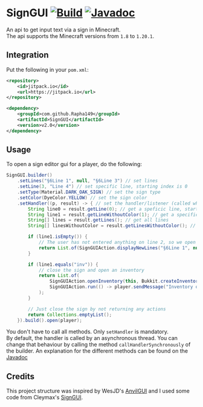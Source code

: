 # SignGUI [![Build](https://github.com/Rapha149/SignGUI/actions/workflows/maven-publish.yml/badge.svg)](https://github.com/Rapha149/SignGUI/actions/workflows/maven-publish.yml) [![Javadoc](https://img.shields.io/badge/JavaDoc-Online-green)](https://rapha149.github.io/SignGUI/javadoc/)
An api to get input text via a sign in Minecraft.  
The api supports the Minecraft versions from `1.8` to `1.20.1`.

## Integration

Put the following in your `pom.xml`:
```xml
<repository>
    <id>jitpack.io</id>
    <url>https://jitpack.io</url>
</repository>
```
```xml
<dependency>
    <groupId>com.github.Rapha149</groupId>
    <artifactId>SignGUI</artifactId>
    <version>v2.0</version>
</dependency>
```

## Usage
To open a sign editor gui for a player, do the following:
```java
SignGUI.builder()
    .setLines("§6Line 1", null, "§6Line 3") // set lines
    .setLine(3, "Line 4") // set specific line, starting index is 0
    .setType(Material.DARK_OAK_SIGN) // set the sign type
    .setColor(DyeColor.YELLOW) // set the sign color
    .setHandler((p, result) -> { // set the handler/listener (called when the player finishes editing)
        String line0 = result.getLine(0); // get a speficic line, starting index is 0
        String line1 = result.getLineWithoutColor(1); // get a specific line without color codes
        String[] lines = result.getLines(); // get all lines
        String[] linesWithoutColor = result.getLinesWithoutColor(); // get all lines without color codes

        if (line1.isEmpty()) {
            // The user has not entered anything on line 2, so we open the sign again
            return List.of(SignGUIAction.displayNewLines("§6Line 1", null, "§6Line 3", "Line 4"));
        }

        if (line1.equals("inv")) {
            // close the sign and open an inventory
            return List.of(
                SignGUIAction.openInventory(this, Bukkit.createInventory(player, 27)), // "this" = your JavaPlugin instance
                SignGUIAction.run(() -> player.sendMessage("Inventory opened!"))
            );
        }

        // Just close the sign by not returning any actions
        return Collections.emptyList();
    }).build().open(player);
```

You don't have to call all methods. Only `setHandler` is mandatory.  
By default, the handler is called by an asynchronous thread. You can change that behaviour by calling the method `callHandlerSynchronously` of the builder.
An explanation for the different methods can be found on the [Javadoc](https://rapha149.github.io/SignGUI/javadoc/)

## Credits
This project structure was inspired by WesJD's [AnvilGUI](https://github.com/WesJD/AnvilGUI) and I used some code from Cleymax's [SignGUI](https://github.com/Cleymax/SignGUI).
